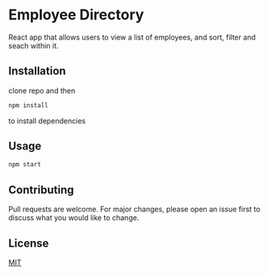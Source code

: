 # Employee Directory

React app that allows users to view a list of employees, and sort, filter and seach within it.

## Installation

clone repo and then 

```bash
npm install
```
to install dependencies

## Usage

```node.js
npm start
```


## Contributing

Pull requests are welcome. For major changes, please open an issue first to discuss what you would like to change.

## License

[MIT](https://choosealicense.com/licenses/mit/)
